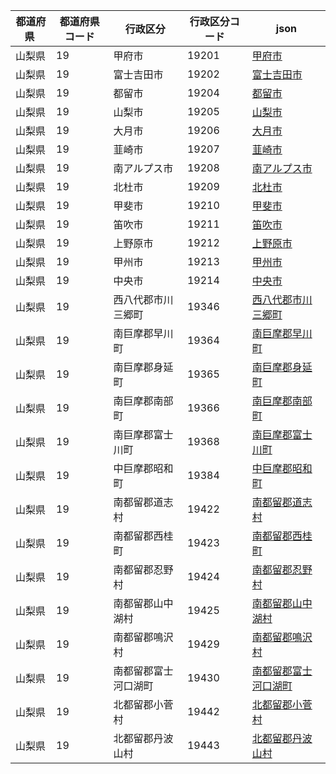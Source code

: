 |  都道府県  | 都道府県コード | 行政区分 | 行政区分コード | json |
|-----------|--------------|--------- |--------------|------|
| 山梨県 | 19 | 甲府市 | 19201 | [甲府市](/geojson/19/19201.json) |
| 山梨県 | 19 | 富士吉田市 | 19202 | [富士吉田市](/geojson/19/19202.json) |
| 山梨県 | 19 | 都留市 | 19204 | [都留市](/geojson/19/19204.json) |
| 山梨県 | 19 | 山梨市 | 19205 | [山梨市](/geojson/19/19205.json) |
| 山梨県 | 19 | 大月市 | 19206 | [大月市](/geojson/19/19206.json) |
| 山梨県 | 19 | 韮崎市 | 19207 | [韮崎市](/geojson/19/19207.json) |
| 山梨県 | 19 | 南アルプス市 | 19208 | [南アルプス市](/geojson/19/19208.json) |
| 山梨県 | 19 | 北杜市 | 19209 | [北杜市](/geojson/19/19209.json) |
| 山梨県 | 19 | 甲斐市 | 19210 | [甲斐市](/geojson/19/19210.json) |
| 山梨県 | 19 | 笛吹市 | 19211 | [笛吹市](/geojson/19/19211.json) |
| 山梨県 | 19 | 上野原市 | 19212 | [上野原市](/geojson/19/19212.json) |
| 山梨県 | 19 | 甲州市 | 19213 | [甲州市](/geojson/19/19213.json) |
| 山梨県 | 19 | 中央市 | 19214 | [中央市](/geojson/19/19214.json) |
| 山梨県 | 19 | 西八代郡市川三郷町 | 19346 | [西八代郡市川三郷町](/geojson/19/19346.json) |
| 山梨県 | 19 | 南巨摩郡早川町 | 19364 | [南巨摩郡早川町](/geojson/19/19364.json) |
| 山梨県 | 19 | 南巨摩郡身延町 | 19365 | [南巨摩郡身延町](/geojson/19/19365.json) |
| 山梨県 | 19 | 南巨摩郡南部町 | 19366 | [南巨摩郡南部町](/geojson/19/19366.json) |
| 山梨県 | 19 | 南巨摩郡富士川町 | 19368 | [南巨摩郡富士川町](/geojson/19/19368.json) |
| 山梨県 | 19 | 中巨摩郡昭和町 | 19384 | [中巨摩郡昭和町](/geojson/19/19384.json) |
| 山梨県 | 19 | 南都留郡道志村 | 19422 | [南都留郡道志村](/geojson/19/19422.json) |
| 山梨県 | 19 | 南都留郡西桂町 | 19423 | [南都留郡西桂町](/geojson/19/19423.json) |
| 山梨県 | 19 | 南都留郡忍野村 | 19424 | [南都留郡忍野村](/geojson/19/19424.json) |
| 山梨県 | 19 | 南都留郡山中湖村 | 19425 | [南都留郡山中湖村](/geojson/19/19425.json) |
| 山梨県 | 19 | 南都留郡鳴沢村 | 19429 | [南都留郡鳴沢村](/geojson/19/19429.json) |
| 山梨県 | 19 | 南都留郡富士河口湖町 | 19430 | [南都留郡富士河口湖町](/geojson/19/19430.json) |
| 山梨県 | 19 | 北都留郡小菅村 | 19442 | [北都留郡小菅村](/geojson/19/19442.json) |
| 山梨県 | 19 | 北都留郡丹波山村 | 19443 | [北都留郡丹波山村](/geojson/19/19443.json) |
